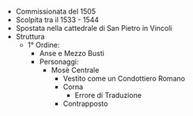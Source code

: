 - Commissionata del 1505
- Scolpita tra il 1533 - 1544
- Spostata nella cattedrale di San Pietro in Vincoli
- Struttura
	- 1° Ordine:
		- Anse e Mezzo Busti
		- Personaggi:
			- Mosè Centrale
				- Vestito come un Condottiero Romano
				- Corna
					- Errore di Traduzione
				- Contrapposto